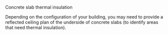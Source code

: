 <span class="caps">Concrete slab thermal insulation</span>

Depending on the configuration of your building, you may need to provide a reflected ceiling plan of the underside of concrete slabs (to identify areas that need thermal insulation).